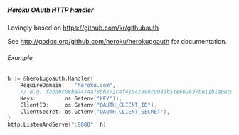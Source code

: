 ##### Heroku OAuth HTTP handler

Lovingly based on <https://github.com/kr/githubauth>

See <http://godoc.org/github.com/heroku/herokugoauth> for documentation.

###### Example

```go
h := &herokugoauth.Handler{
	RequireDomain:   "heroku.com",
	// e.g. faba0c08be7474a785b272c4f4154c998c0943b51e662637be11b1a0ecda43b3
	Keys:         os.Getenv("KEY")),
	ClientID:     os.Getenv("OAUTH_CLIENT_ID"),
	ClientSecret: os.Getenv("OAUTH_CLIENT_SECRET"),
}
http.ListenAndServe(":8080", h)
```
